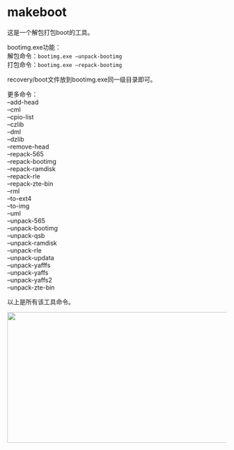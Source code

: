 # makeboot
这是一个解包打包boot的工具。

bootimg.exe功能：<br>
解包命令：`bootimg.exe –unpack-bootimg` <br>
打包命令：`bootimg.exe –repack-bootimg` 

recovery/boot文件放到bootimg.exe同一级目录即可。

更多命令： <br>
–add-head <br>
–cml <br>
–cpio-list <br>
–czlib <br>
–dml <br>
–dzlib <br>
–remove-head <br>
–repack-565 <br>
–repack-bootimg <br>
–repack-ramdisk <br>
–repack-rle <br>
–repack-zte-bin <br>
–rml <br>
–to-ext4 <br>
–to-img  <br>
–uml <br>
–unpack-565 <br>
–unpack-bootimg  <br>
–unpack-qsb <br>
–unpack-ramdisk <br>
–unpack-rle <br>
–unpack-updata <br>
–unpack-yafffs <br>
–unpack-yaffs <br>
–unpack-yaffs2 <br>
–unpack-zte-bin <br>

以上是所有该工具命令。

<img src="https://timgsa.baidu.com/timg?image&quality=80&size=b9999_10000&sec=1550294883957&di=e667cb19df6734a12b3f951c7a8d87ca&imgtype=0&src=http%3A%2F%2Fpic1.win4000.com%2Fwallpaper%2F3%2F57ad42907ed8c.jpg" width = "640" height = "300" div align=right />

